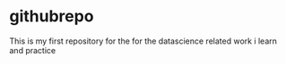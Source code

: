 # githubrepo
This is my first repository for the for the datascience related work i learn and practice
